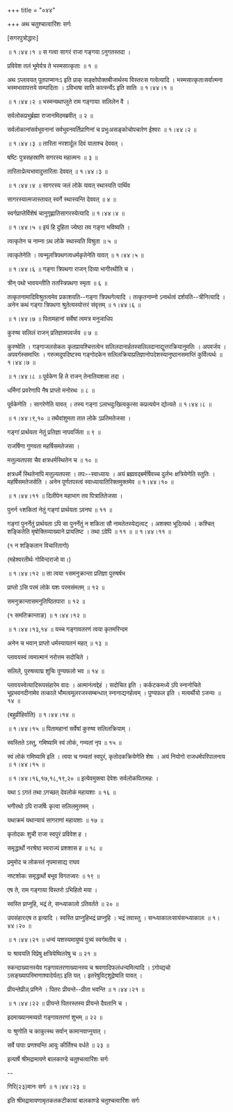 +++
title = "०४४"

+++
अथ चतुश्चात्वारिंशः सर्गः  

\[सगरपुत्रोद्धारः\]  

 ॥ १।४४।१ ॥ स गत्वा सागरं राजा गङ्गया ऽनुगतस्तदा ।  

प्रविवेश तलं भूमेर्यत्र ते भस्मसात्कृताः  ॥  १  ॥   

अथ ऽप्लावयत् पूतपाप्मानःऽ इति प्राक् सङ्क्षोपोक्तबीजार्थस्य विस्तरःस गत्वेत्यादि । भस्मसात्कृताःसर्वात्मना भस्मभावापत्तये सम्पादिताः । ऽविभाषा साति कार्त्स्न्येऽ इति सातिः ॥ १।४४।१ ॥   

 ॥ १।४४।२ ॥ भस्मन्यथाप्लुते राम गङ्गायाः सलिलेन वै ।  

सर्वलोकप्रभुर्ब्रह्मा राजानमिदमब्रवीत्  ॥  २  ॥   

सर्वलोकानांसर्वभूवनानां सर्वभुवनवर्तिप्राणिनां च प्रभुःअसङ्कोचोपचारेण ईश्वरः ॥ १।४४।२ ॥   

 ॥ १।४४।३ ॥ तारिता नरशार्दूल दिवं याताश्च देववत् ।  

षष्टिः पुत्रसहस्राणि सगरस्य महात्मनः  ॥  ३  ॥   

तारिताःप्रेत्यभावादुत्तारिताः देववत् ॥ १।४४।३ ॥   

 ॥ १।४४।४ ॥ सागरस्य जलं लोके यावत् स्थास्यति पार्थिव  

सागरस्यात्मजास्तावत् स्वर्गे स्थास्यन्ति देववत्  ॥  ४  ॥   

स्वर्गप्राप्तेर्विशेषं चानुगृह्णातिसागरस्येत्यादि ॥ १।४४।४ ॥   

 ॥ १।४४।५ ॥ इयं हि दुहिता ज्येष्ठा तव गङ्गा भविष्यति ।  

त्वत्कृतेन च नाम्ना ऽथ लोके स्थास्यति विश्रुता  ॥  ५  ॥   

त्वत्कृतेनेति । त्वन्मूलत्रिपथगत्वधर्मकृतेनेति यावत् ॥ १।४४।५ ॥   

 ॥ १।४४।६ ॥ गङ्गा त्रिपथगा राजन् दिव्या भागीरथीति च ।  

त्रीन् पथो भावयन्तीति ततस्त्रिपथगा स्मृता  ॥  ६  ॥   

तत्कृतनामादिविश्रुतत्वमेव प्रकाशयति--गङ्गा त्रिपथगेत्यादि । तत्कृतनाम्नो ऽन्वर्थत्वं दर्शयति--त्रीनित्यादि । अनेन कथं गङ्गा त्रिपथगा श्रुतेत्यस्योत्तरं संवृत्तम् ॥ १।४४।६ ॥   

 ॥ १।४४।७ ॥ पितामहानां सर्वेषां त्वमत्र मनुजाधिप  

कुरुष्व सलिलं राजन् प्रतिज्ञामपवर्जय  ॥  ७  ॥   

कुरुष्वेति । गङ्गाजलसेकतः कृतप्रायश्चित्तत्वेन सलिलदानार्हतस्सलिलदानाद्युत्तरक्रियानुमतिः । अपवर्जय । अपवर्गस्समाप्तिः । गरुत्मदुपदिष्टस्य गङ्गोदकेन सलिलक्रियाप्रतिज्ञानोपदेशस्यानुष्ठानसमाप्तिं कुर्वित्यर्थः ॥ १।४४।७ ॥   

 ॥ १।४४।८ ॥ पूर्वकेण हि ते राजन् तेनातियशसा तदा ।  

धर्मिणां प्रवरेणापि नैष प्राप्तो मनोरथः  ॥  ८  ॥   

पूर्वकेणेति । सागरेणेति यावत् । तस्य गङ्गा ऽलाभदुःखित्वकुत्सा कप्रत्ययेन द्योत्यते ॥ १।४४।८ ॥   

 ॥ १।४४।९,१० ॥ तथैवांशुमता तात लोके ऽप्रतिमतेजसा ।  

गङ्गां प्रार्थयता नेतुं प्रतिज्ञा नापवर्जिता  ॥  ९  ॥   

राजर्षिणा गुणवता महर्षिसमतेजसा ।  

मत्तुल्यतपसा चैव क्षत्रधर्मस्थितेन च  ॥  १०  ॥   

क्षत्रधर्मे स्थितेनापि मत्तुल्यतपसा । तपः--स्वाध्यायः । अयं ब्रह्मवद्बर्मर्षिवच्च दुर्लभः क्षत्रियेणेति स्तुतिः । महर्षिसमतेजसेति । अनेन पूर्णतपस्त्वं स्वाध्यायातिरिक्तमुक्तमेव ॥ १।४४।१० ॥   

 ॥ १।४४।११ ॥ दिलीपेन महाभाग तव पित्रातितेजसा ।  

पुनर्न १शकितां नेतुं गङ्गां प्रार्थयता ऽवनघ  ॥  ११  ॥   

गङ्गां पुनर्नेतुं प्रार्थयता ऽपि सा पुनर्नेतुं न शकिता सौ नामतेतस्येद्यत्वट् । अशक्या भूदित्यर्थः । कश्चित् शङ्कितेति मृषोक्तिव्याख्याने प्रायतिष्ट । तथा ऽग्रेपि  ॥  ११  ॥  ॥ १।४४।११ ॥   

(१ न शङ्कितान विचारितागो)  

(महेश्वरतीर्थः गोविन्दराजो वा।)  

 ॥ १।४४।१२ ॥ सा त्वया १समनुक्रान्ता प्रतिज्ञा पुरुषर्षभ  

प्राप्तो ऽसि परमं लोके यशः परमसंमतम्  ॥  १२  ॥   

समनुक्रान्तासमनुतिष्ठितपारा  ॥  १२  ॥   

(१ समतिक्रान्ताङ) ॥ १।४४।१२ ॥   

 ॥ १।४४।१३,१४ ॥ यच्च गङ्गावतरणं त्वया कृतमरिन्दम  

अनेन च भवान् प्राप्तो धर्मस्यायतनं महत्  ॥  १३  ॥   

प्लावयस्वं त्वमात्मानं नरोत्तम सदोचिते ।  

सलिले, पुरुषव्याघ्र शुचिः पुण्यफलो भव  ॥  १४  ॥   

प्लावयस्वेत्यादिरूपसंहारेम वादः । अत्मानंत्वद्देहं । सदोचित इति । कर्कटकमध्ये ऽपि स्नानोचिते भूप्रभवनदीनामेव तत्काले भौमत्वमूलरजस्सम्बन्धात् स्नानाद्यनर्हत्वम् । पुण्यफल इति । मत्वर्थीयो ऽजन्यः  ॥  १४  ॥   

(बहुव्रीहिर्वाति) ॥ १।४४।१४ ॥   

 ॥ १।४४।१५ ॥ पितामहानां सर्वेषां कुरुष्व सलिलक्रियाम् ।  

स्वस्तिते ऽस्तु, गमिष्यामि स्वं लोकं, गम्यतां नृप  ॥  १५  ॥   

स्वं लोकं गमिष्यामि इति । त्वया च गम्यतां स्वपुरं, कृतोदकक्रियेणेति शेषः । अयं नियोगो राजधर्मपरिपालनाय ॥ १।४४।१५ ॥   

 ॥ १।४४।१६,१७,१८,१९,२० ॥ इत्येवमुक्त्वा देवेशः सर्वलोकपितामहः ।  

यथा ऽ ऽगतं तथा ऽगच्छत् देवलोकं महायशाः  ॥  १६  ॥   

भगीरथो ऽपि राजर्षिः कृत्वा सलिलमुत्तमम् ।  

यथाक्रमं यथान्यायं सागराणां महायशाः  ॥  १७  ॥   

कृतोदकः शुची राजा स्वपुरं प्रविवेश ह ।  

समृद्धार्थो नरश्रेष्ठ स्वराज्यं प्रशशास ह  ॥  १८  ॥   

प्रमुमोद च लोकस्तं नृपमासाद्य राघव  

नष्टशोकः समृद्धार्थो बभूव विगतज्वरः  ॥  १९  ॥   

एष ते, राम गङ्गाया विस्तरो ऽभिहितो मया ।  

स्वस्ति प्राप्नुहि, भद्रं ते, सन्ध्याकालो ऽतिवर्तते  ॥  २०  ॥   

उपसंहारःएष त इत्यादि । स्वस्ति प्राप्नुहिभद्रं प्राप्नुहि । भद्रं तवास्तु । सन्ध्याकालःसायंसन्ध्याकालः ॥ १।४४।२० ॥   

 ॥ १।४४।२१ ॥ धन्यं यशस्यमायुष्यं पुत्र्यं स्वर्गमतीव च ।  

यः श्रावयति विप्रेषु क्षत्रियेष्वितरेषु च  ॥  २१  ॥   

स्कन्दाख्यानस्येव गङ्गावतरणाख्यानस्य च श्रवणादिफलंधन्यमित्यादि । ऽगोव्द्यचो ऽसङ्ख्यापरिमाणाश्वादेर्यत्ऽ इति यत् । इतरेषुविट्शूद्रेष्वति यावत् ।  

प्रीयन्तेप्रीञ् प्रणिने । पितरः प्रीयन्ते--प्रीता भवन्ति ॥ १।४४।२१ ॥   

 ॥ १।४४।२२ ॥ प्रीयन्ते पितरस्तस्य प्रीयन्ते दैवतानि च ।  

इदमाख्यानमव्यग्रो गङ्गावतरणां शुभम्  ॥  २२  ॥   

यः श्रुणोति च काकुत्स्थ सर्वान् कामानवाप्नुयात् ।  

सर्वे पापाः प्रणश्यन्ति आयुः कीर्तिश्च वर्धते  ॥  २३  ॥   

इत्यार्षे श्रीमद्रामायणे बालकाण्डे चतुश्चत्वारिंशः सर्गः  

--  

गिरि(२३)मानः सर्गः ॥ १।४४।२३ ॥   

इति श्रीमद्रामायणामृतकतकटीकायां बालकाण्डे चतुश्चत्वारिंशः सर्गः  

  

